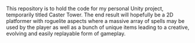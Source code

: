 This repository is to hold the code for my personal Unity project, temporarily titled Caster Tower. The end result will hopefully be a 2D platformer with roguelite aspects where a massive array of spells may be used by the player as well as a bunch of unique items leading to a creative, evolving and easily replayable form of gameplay.

